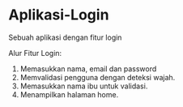 # Aplikasi-Login
Sebuah aplikasi dengan fitur login

Alur Fitur Login:
1. Memasukkan nama, email dan password
2. Memvalidasi pengguna dengan deteksi wajah.
3. Memasukkan nama ibu untuk validasi.
4. Menampilkan halaman home.
